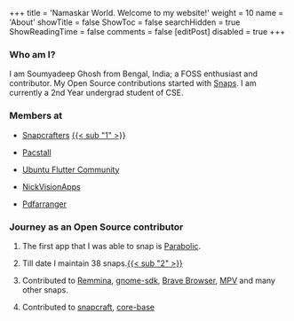 +++
title = 'Namaskar World. Welcome to my website!'
weight = 10
name = 'About'
showTitle = false
ShowToc = false
searchHidden = true
ShowReadingTime = false
comments = false
[editPost]
disabled = true
+++

### Who am I?

I am Soumyadeep Ghosh from Bengal, India; a FOSS enthusiast and contributor. My Open Source contributions started with [Snaps](snapcraft.io/). I am currently a 2nd Year undergrad student of CSE.

### Members at

- [Snapcrafters](https://github.com/orgs/snapcrafters/people?query=soumya) [{{< sub "1" >}}](https://forum.snapcraft.io/t/soumyadeep-ghosh-soumyadghosh-snapcrafters-membership-application/37959)

- [Pacstall](https://github.com/orgs/pacstall/people?query=soumya)

- [Ubuntu Flutter Community](https://github.com/orgs/ubuntu-flutter-community/people?query=soumya)

- [NickVisionApps](https://github.com/orgs/NickVisionApps/people?query=soumya)

- [Pdfarranger](https://github.com/orgs/pdfarranger/people?query=soumya)

### Journey as an Open Source contributor

1. The first app that I was able to snap is [Parabolic](https://github.com/NickvisionApps/Parabolic).
2. Till date I maintain 38 snaps.[{{< sub "2" >}}](https://snapcraft.io/publisher/soumyadghosh)
3. Contributed to [Remmina](https://gitlab.com/Remmina/Remmina/-/merge_requests/2539), [gnome-sdk](https://github.com/ubuntu/gnome-sdk/pulls/soumyaDghosh), [Brave Browser](https://github.com/brave/brave-browser-snap/pulls/soumyaDghosh), [MPV](https://launchpad.net/mpv-snap/+topcontributors) and many other snaps.

4. Contributed to [snapcraft](https://github.com/canonical/snapcraft/pulls/soumyaDghosh), [core-base](https://github.com/snapcore/core-base/pulls?q=is%3Apr+author%3AsoumyaDghosh+is%3Aclosed)

